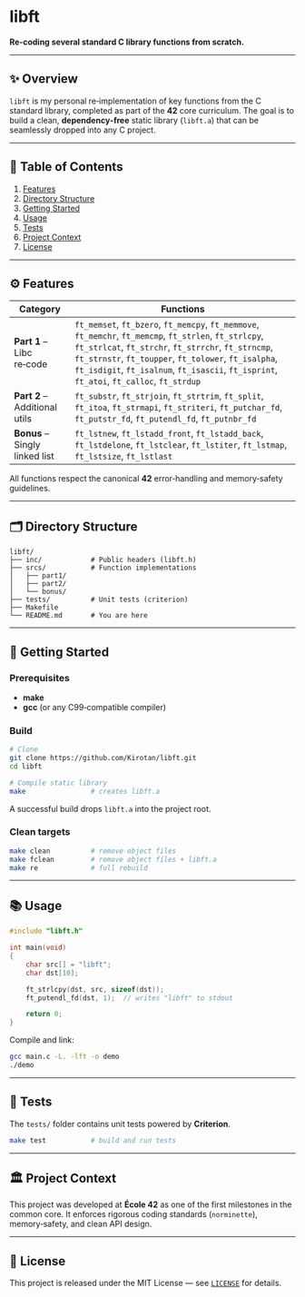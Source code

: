 # libft

**Re‑coding several standard C library functions from scratch.**

---

## ✨ Overview

`libft` is my personal re‑implementation of key functions from the C standard library, completed as part of the **42** core curriculum.
The goal is to build a clean, **dependency‑free** static library (`libft.a`) that can be seamlessly dropped into any C project.

---

## 📑 Table of Contents

1. [Features](#-features)
2. [Directory Structure](#-directory-structure)
3. [Getting Started](#-getting-started)
4. [Usage](#-usage)
5. [Tests](#-tests)
6. [Project Context](#-project-context)
7. [License](#-license)

---

## ⚙️ Features

| Category                       | Functions                                                                                                                                                                                                                                                                                                           |
| ------------------------------ | ------------------------------------------------------------------------------------------------------------------------------------------------------------------------------------------------------------------------------------------------------------------------------------------------------------------- |
| **Part 1** – Libc re‑code      | `ft_memset`, `ft_bzero`, `ft_memcpy`, `ft_memmove`, `ft_memchr`, `ft_memcmp`, `ft_strlen`, `ft_strlcpy`, `ft_strlcat`, `ft_strchr`, `ft_strrchr`, `ft_strncmp`, `ft_strnstr`, `ft_toupper`, `ft_tolower`, `ft_isalpha`, `ft_isdigit`, `ft_isalnum`, `ft_isascii`, `ft_isprint`, `ft_atoi`, `ft_calloc`, `ft_strdup` |
| **Part 2** – Additional utils  | `ft_substr`, `ft_strjoin`, `ft_strtrim`, `ft_split`, `ft_itoa`, `ft_strmapi`, `ft_striteri`, `ft_putchar_fd`, `ft_putstr_fd`, `ft_putendl_fd`, `ft_putnbr_fd`                                                                                                                                                       |
| **Bonus** – Singly linked list | `ft_lstnew`, `ft_lstadd_front`, `ft_lstadd_back`, `ft_lstdelone`, `ft_lstclear`, `ft_lstiter`, `ft_lstmap`, `ft_lstsize`, `ft_lstlast`                                                                                                                                                                              |

All functions respect the canonical **42** error‑handling and memory‑safety guidelines.

---

## 🗂️ Directory Structure

```text
libft/
├── inc/            # Public headers (libft.h)
├── srcs/           # Function implementations
│   ├── part1/
│   ├── part2/
│   └── bonus/
├── tests/          # Unit tests (criterion)
├── Makefile
└── README.md       # You are here
```

---

## 🚀 Getting Started

### Prerequisites

* **make**
* **gcc** (or any C99‑compatible compiler)

### Build

```bash
# Clone
git clone https://github.com/Kirotan/libft.git
cd libft

# Compile static library
make                # creates libft.a
```

A successful build drops `libft.a` into the project root.

### Clean targets

```bash
make clean          # remove object files
make fclean         # remove object files + libft.a
make re             # full rebuild
```

---

## 📚 Usage

```c
#include "libft.h"

int main(void)
{
    char src[] = "libft";
    char dst[10];

    ft_strlcpy(dst, src, sizeof(dst));
    ft_putendl_fd(dst, 1);  // writes "libft" to stdout

    return 0;
}
```

Compile and link:

```bash
gcc main.c -L. -lft -o demo
./demo
```

---

## 🧪 Tests

The `tests/` folder contains unit tests powered by **Criterion**.

```bash
make test           # build and run tests
```

---

## 🏛️ Project Context

This project was developed at **École 42** as one of the first milestones in the common core.
It enforces rigorous coding standards (`norminette`), memory‑safety, and clean API design.

---

## 📄 License

This project is released under the MIT License — see [`LICENSE`](LICENSE) for details.
